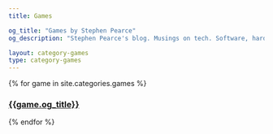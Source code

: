 ```yaml
---
title: Games

og_title: "Games by Stephen Pearce"
og_description: "Stephen Pearce's blog. Musings on tech. Software, hardware and tales of development."

layout: category-games
type: category-games
---
```


<div class="games">
{% for game in site.categories.games %}
	<a href="{{game.url}}" class="games__game active" style="background-image: url(/assets/img/games/{{game.thumbnail}});">
		<h3 class="games__desc">
		{{game.og_title}}
		</h3>
	</a>
{% endfor %}
</div>
